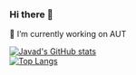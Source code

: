### Hi there 👋

<!--
**JavadZandiyeh/JavadZandiyeh** is a ✨ _special_ ✨ repository because its `README.md` (this file) appears on your GitHub profile.

Here are some ideas to get you started:

- 🔭 I’m currently working on ...
- 🌱 I’m currently learning ...
- 👯 I’m looking to collaborate on ...
- 🤔 I’m looking for help with ...
- 💬 Ask me about ...
- 📫 How to reach me: ...
- 😄 Pronouns: ...
- ⚡ Fun fact: ...
-->
🔭 I’m currently working on AUT

[![Javad's GitHub stats](https://github-readme-stats.vercel.app/api?username=JavadZandiyeh&show_icons=true&theme=gruvbox)](https://github.com/JavadZandiyeh/JavadZandiyeh)<br/>
[![Top Langs](https://github-readme-stats.vercel.app/api/top-langs/?username=JavadZandiyeh&show_icons=true&theme=gruvbox&&langs_count=10&layout=compact)](https://github.com/JavadZandiyeh/JavadZandiyeh)<br/>
